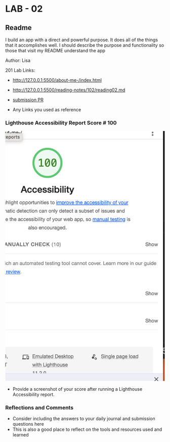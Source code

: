 # LAB - 02

## Readme

I build an app with a direct and powerful purpose. It does all of the things that it accomplishes well. I should describe the purpose and functionality so those that visit my README understand the app

 Author: Lisa

201 Lab Links:

*    http://127.0.0.1:5500/about-me-/index.html

*   http://127.0.0.1:5500/reading-notes/102/reading02.md



* [submission PR](http://xyz.com)
* Any Links you used as reference

### Lighthouse Accessibility Report Score # 100

![description](img/lighthouse.png)
* Provide a screenshot of your score after running a Lighthouse Accessibility report.

### Reflections and Comments

* Consider including the answers to your daily journal and submission questions here
* This is also a good place to reflect on the tools and resources used and learned
